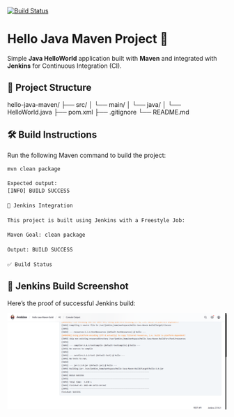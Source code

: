 [![Build Status](http://localhost:8080/job/Hello-Java-Maven-Build/badge/icon)](http://localhost:8080/job/Hello-Java-Maven-Build/)

# Hello Java Maven Project 🚀

Simple **Java HelloWorld** application built with **Maven** and integrated with **Jenkins** for Continuous Integration (CI).

## 📂 Project Structure

hello-java-maven/
├── src/
│ └── main/
│ └── java/
│ └── HelloWorld.java
├── pom.xml
├── .gitignore
└── README.md

## 🛠 Build Instructions

Run the following Maven command to build the project:

```bash
mvn clean package

Expected output:
[INFO] BUILD SUCCESS

🤖 Jenkins Integration

This project is built using Jenkins with a Freestyle Job:

Maven Goal: clean package

Output: BUILD SUCCESS

✅ Build Status

```

## 📸 Jenkins Build Screenshot

Here’s the proof of successful Jenkins build:

![Jenkins Build Success](screenshots/jenkins-build-success.png)
